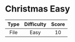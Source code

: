 # Christmas Easy

| Type | Difficulty | Score |
| :--: | :--------: | :---: |
| File |    Easy    |  10   |
